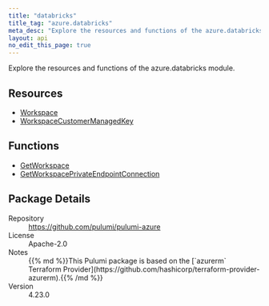 ```yaml
---
title: "databricks"
title_tag: "azure.databricks"
meta_desc: "Explore the resources and functions of the azure.databricks module."
layout: api
no_edit_this_page: true
---
```


<!-- WARNING: this file was generated by Pulumi Docs Generator. -->
<!-- Do not edit by hand unless you're certain you know what you are doing! -->

Explore the resources and functions of the azure.databricks module.

<h2 id="resources">Resources</h2>
<ul class="api">
    <li><a href="workspace" title="Workspace"><span class="api-symbol api-symbol--resource"></span>Workspace</a></li>
    <li><a href="workspacecustomermanagedkey" title="WorkspaceCustomerManagedKey"><span class="api-symbol api-symbol--resource"></span>WorkspaceCustomerManagedKey</a></li>
</ul>

<h2 id="functions">Functions</h2>
<ul class="api">
    <li><a href="getworkspace" title="GetWorkspace"><span class="api-symbol api-symbol--function"></span>GetWorkspace</a></li>
    <li><a href="getworkspaceprivateendpointconnection" title="GetWorkspacePrivateEndpointConnection"><span class="api-symbol api-symbol--function"></span>GetWorkspacePrivateEndpointConnection</a></li>
</ul>

<h2 id="package-details">Package Details</h2>
<dl class="package-details">
	<dt>Repository</dt>
	<dd><a href="https://github.com/pulumi/pulumi-azure">https://github.com/pulumi/pulumi-azure</a></dd>
	<dt>License</dt>
	<dd>Apache-2.0</dd>
	<dt>Notes</dt>
	<dd>{{% md %}}This Pulumi package is based on the [`azurerm` Terraform Provider](https://github.com/hashicorp/terraform-provider-azurerm).{{% /md %}}</dd>
	<dt>Version</dt>
	<dd>4.23.0</dd>
</dl>

